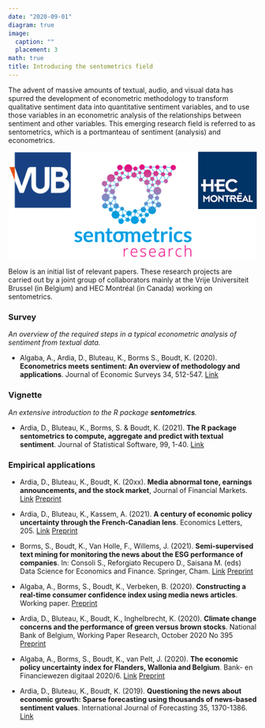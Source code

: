 ```yaml
---
date: "2020-09-01"
diagram: true
image:
  caption: ""
  placement: 3
math: true
title: Introducing the sentometrics field
---
```


The advent of massive amounts of textual, audio, and visual data has spurred the
development of econometric methodology to transform qualitative sentiment data into quantitative
sentiment variables, and to use those variables in an econometric analysis of the relationships between sentiment and other variables. This emerging research field is referred to as sentometrics, which is a portmanteau of sentiment (analysis) and econometrics. 

![logos VUB and HEC](vub-sento-hec.png)

Below is an initial list of relevant papers. These research projects are carried out by a joint group of collaborators mainly at the Vrije Universiteit Brussel (in Belgium) and HEC Montréal (in Canada) working on sentometrics.

### Survey

_An overview of the required steps in a typical econometric analysis of sentiment from textual data._

- Algaba, A., Ardia, D., Bluteau, K., Borms S., Boudt, K. (2020). **Econometrics meets sentiment: An overview of methodology and applications**. Journal of Economic Surveys 34, 512-547. [Link](https://doi.org/10.1111/joes.12370)

### Vignette

_An extensive introduction to the R package **sentometrics**._

- Ardia, D., Bluteau, K., Borms, S. & Boudt, K. (2021). **The R package sentometrics to compute, aggregate and predict with textual sentiment**. Journal of Statistical Software, 99, 1-40. [Link](https://doi.org/10.18637/jss.v099.i02)

### Empirical applications

- Ardia, D., Bluteau, K., Boudt, K. (20xx). **Media abnormal tone, earnings announcements, and the stock market**, Journal of Financial Markets. [Link](https://doi.org/10.1016/j.finmar.2021.100683) [Preprint](https://doi.org/10.2139/ssrn.3192064)

- Ardia, D., Bluteau, K., Kassem, A. (2021). **A century of economic policy uncertainty through the French-Canadian lens**. Economics Letters, 205. [Link](https://doi.org/10.1016/j.econlet.2021.109938) [Preprint](https://doi.org/10.2139/ssrn.3773702)

- Borms, S., Boudt, K., Van Holle, F., Willems, J. (2021). **Semi-supervised text mining for monitoring the news about the ESG performance of companies**. In: Consoli S., Reforgiato Recupero D., Saisana M. (eds) Data Science for Economics and Finance. Springer, Cham. [Link](https://doi.org/10.1007/978-3-030-66891-4_10) [Preprint](https://doi.org/10.2139/ssrn.3868414)

- Algaba, A., Borms, S., Boudt, K., Verbeken, B. (2020). **Constructing a real-time consumer confidence index using media news articles**. Working paper. [Preprint](https://doi.org/10.2139/ssrn.3609297)

- Ardia, D., Bluteau, K., Boudt, K., Inghelbrecht, K. (2020). **Climate change concerns and the performance of green versus brown stocks**. National Bank of Belgium, Working Paper Research, October 2020 No 395 [Preprint](https://doi.org/10.2139/ssrn.3717722)

- Algaba, A., Borms, S., Boudt, K., van Pelt, J. (2020). **The economic policy uncertainty index for Flanders, Wallonia and Belgium**. Bank- en Financiewezen digitaal 2020/6. [Link](https://www.financialforum.be/nl/articles/economic-policy-uncertainty-index-flanders-wallonia-and-belgium) [Preprint](https://doi.org/10.2139/ssrn.3580000)

- Ardia, D., Bluteau, K., Boudt, K. (2019). **Questioning the news about economic growth: Sparse forecasting using thousands of news-based sentiment values**. International Journal of Forecasting 35, 1370-1386. [Link](https://doi.org/10.1016/j.ijforecast.2018.10.010)
